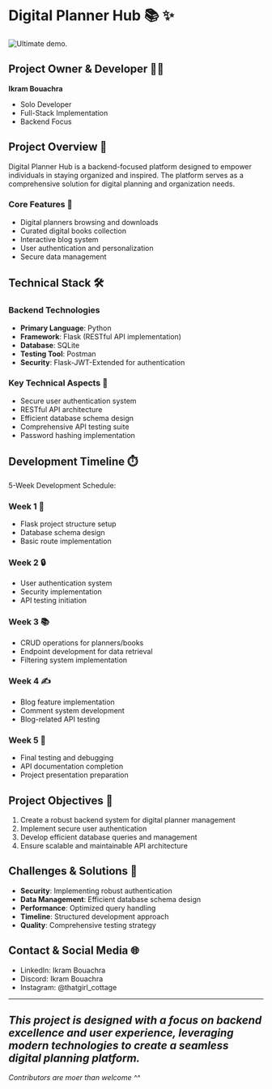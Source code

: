# Digital Planner Hub 📚 ✨

![Ultimate demo.](https://i.imgur.com/OZX2JVR.png)

## Project Owner & Developer 👩‍💻
**Ikram Bouachra**
- Solo Developer
- Full-Stack Implementation
- Backend Focus

## Project Overview 🎯
Digital Planner Hub is a backend-focused platform designed to empower individuals in staying organized and inspired. The platform serves as a comprehensive solution for digital planning and organization needs.

### Core Features 🌟
- Digital planners browsing and downloads
- Curated digital books collection
- Interactive blog system
- User authentication and personalization
- Secure data management

## Technical Stack 🛠️

### Backend Technologies
- **Primary Language**: Python
- **Framework**: Flask (RESTful API implementation)
- **Database**: SQLite
- **Testing Tool**: Postman
- **Security**: Flask-JWT-Extended for authentication

### Key Technical Aspects 🔐
- Secure user authentication system
- RESTful API architecture
- Efficient database schema design
- Comprehensive API testing suite
- Password hashing implementation

## Development Timeline ⏱️
5-Week Development Schedule:

### Week 1 🎯
- Flask project structure setup
- Database schema design
- Basic route implementation

### Week 2 🔒
- User authentication system
- Security implementation
- API testing initiation

### Week 3 📚
- CRUD operations for planners/books
- Endpoint development for data retrieval
- Filtering system implementation

### Week 4 ✍️
- Blog feature implementation
- Comment system development
- Blog-related API testing

### Week 5 🎈
- Final testing and debugging
- API documentation completion
- Project presentation preparation

## Project Objectives 🎯
1. Create a robust backend system for digital planner management
2. Implement secure user authentication
3. Develop efficient database queries and management
4. Ensure scalable and maintainable API architecture

## Challenges & Solutions 💪
- **Security**: Implementing robust authentication
- **Data Management**: Efficient database schema design
- **Performance**: Optimized query handling
- **Timeline**: Structured development approach
- **Quality**: Comprehensive testing strategy

## Contact & Social Media 🌐
- LinkedIn: Ikram Bouachra
- Discord: Ikram Bouachra
- Instagram: @thatgirl_cottage

---
*This project is designed with a focus on backend excellence and user experience, leveraging modern technologies to create a seamless digital planning platform.*
---
*Contributors are moer than welcome ^^*